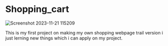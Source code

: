 # Shopping_cart


![Screenshot 2023-11-21 115209](https://github.com/Anirudhj0shi/Shopping_cart/assets/141419375/6dc5369c-731d-418c-9d99-21a15da3b8f3)

This is my first project on making my own shopping webpage trail version i just lerning new things which i can apply on my project.
